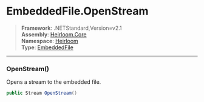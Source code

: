 # EmbeddedFile.OpenStream

> **Framework**: .NETStandard,Version=v2.1  
> **Assembly**: [Heirloom.Core][0]  
> **Namespace**: [Heirloom][0]  
> **Type**: [EmbeddedFile][1]  

--------------------------------------------------------------------------------

### OpenStream()

Opens a stream to the embedded file.

```cs
public Stream OpenStream()
```

[0]: ../Heirloom.Core.md
[1]: Heirloom.EmbeddedFile.md

